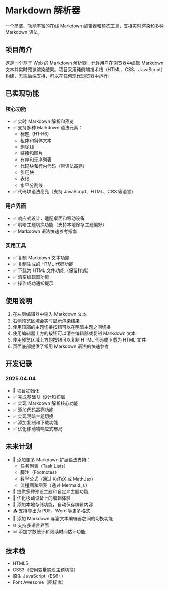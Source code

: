 # Markdown 解析器

一个简洁、功能丰富的在线 Markdown 编辑器和预览工具，支持实时渲染和多种 Markdown 语法。

## 项目简介

这是一个基于 Web 的 Markdown 解析器，允许用户在浏览器中编辑 Markdown 文本并实时预览渲染结果。项目采用纯前端技术栈（HTML、CSS、JavaScript）构建，无需后端支持，可以在任何现代浏览器中运行。

## 已实现功能

### 核心功能

-   ✅ 实时 Markdown 解析和预览
-   ✅ 支持多种 Markdown 语法元素：
    -   标题（H1-H6）
    -   粗体和斜体文本
    -   删除线
    -   链接和图片
    -   有序和无序列表
    -   代码块和行内代码（带语法高亮）
    -   引用块
    -   表格
    -   水平分割线
-   ✅ 代码块语法高亮（支持 JavaScript、HTML、CSS 等语言）

### 用户界面

-   ✅ 响应式设计，适配桌面和移动设备
-   ✅ 明暗主题切换功能（支持本地保存主题偏好）
-   ✅ Markdown 语法快速参考指南

### 实用工具

-   ✅ 复制 Markdown 文本功能
-   ✅ 复制生成的 HTML 代码功能
-   ✅ 下载为 HTML 文件功能（保留样式）
-   ✅ 清空编辑器功能
-   ✅ 操作成功通知提示

## 使用说明

1. 在左侧编辑器中输入 Markdown 文本
2. 右侧预览区域会实时显示渲染结果
3. 使用顶部的主题切换按钮可以在明暗主题之间切换
4. 使用编辑器上方的按钮可以清空编辑器或复制 Markdown 文本
5. 使用预览区域上方的按钮可以复制 HTML 代码或下载为 HTML 文件
6. 页面底部提供了常用 Markdown 语法的快速参考

## 开发记录

### 2025.04.04

-   🎉 项目初始化
-   ✅ 完成基础 UI 设计和布局
-   ✅ 实现 Markdown 解析核心功能
-   ✅ 添加代码高亮功能
-   ✅ 实现明暗主题切换
-   ✅ 添加复制和下载功能
-   ✅ 优化移动端响应式布局

## 未来计划

-   📝 添加更多 Markdown 扩展语法支持：
    -   任务列表（Task Lists）
    -   脚注（Footnotes）
    -   数学公式（通过 KaTeX 或 MathJax）
    -   流程图和图表（通过 Mermaid.js）
-   🎨 提供多种预设主题和自定义主题功能
-   📱 优化移动设备上的编辑体验
-   💾 添加本地存储功能，自动保存编辑内容
-   📤 支持导出为 PDF、Word 等更多格式
-   🔄 添加 Markdown 与富文本编辑器之间的切换功能
-   🌐 支持多语言界面
-   📊 添加字数统计和阅读时间估计功能

## 技术栈

-   HTML5
-   CSS3（使用变量实现主题切换）
-   原生 JavaScript（ES6+）
-   Font Awesome（图标库）
